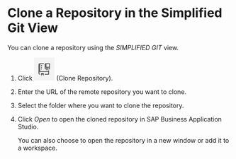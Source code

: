 <!-- loio58c25d9867254d4f8d549b0f66fd580e -->

# Clone a Repository in the Simplified Git View

You can clone a repository using the *SIMPLIFIED GIT* view.

1.  Click ![Clone Repository](images/clone_repo-_new_2712094.png) \(Clone Repository\).
2.  Enter the URL of the remote repository you want to clone.
3.  Select the folder where you want to clone the repository.
4.  Click *Open* to open the cloned repository in SAP Business Application Studio.

    You can also choose to open the repository in a new window or add it to a workspace.


